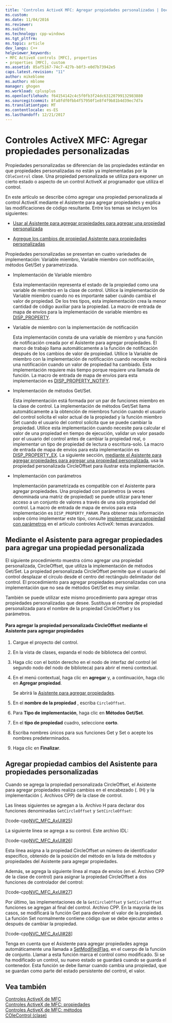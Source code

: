 ```yaml
---
title: 'Controles ActiveX MFC: Agregar propiedades personalizadas | Documentos de Microsoft'
ms.custom: 
ms.date: 11/04/2016
ms.reviewer: 
ms.suite: 
ms.technology: cpp-windows
ms.tgt_pltfrm: 
ms.topic: article
dev_langs: C++
helpviewer_keywords:
- MFC ActiveX controls [MFC], properties
- properties [MFC], custom
ms.assetid: 85af5167-74c7-427b-b8f3-e0d7b73942e5
caps.latest.revision: "11"
author: mikeblome
ms.author: mblome
manager: ghogen
ms.workload: cplusplus
ms.openlocfilehash: f64154142c4c5f0fb3f24dc63120799132983880
ms.sourcegitcommit: 8fa8fdf0fbb4f57950f1e8f4f9b81b4d39ec7d7a
ms.translationtype: MT
ms.contentlocale: es-ES
ms.lasthandoff: 12/21/2017
---
```

# <a name="mfc-activex-controls-adding-custom-properties"></a>Controles ActiveX MFC: Agregar propiedades personalizadas
Propiedades personalizadas se diferencian de las propiedades estándar en que propiedades personalizadas no están ya implementadas por la `COleControl` clase. Una propiedad personalizada se utiliza para exponer un cierto estado o aspecto de un control ActiveX al programador que utiliza el control.  
  
 En este artículo se describe cómo agregar una propiedad personalizada al control ActiveX mediante el Asistente para agregar propiedades y explica las modificaciones de código resultante. Entre los temas se incluyen los siguientes:  
  
-   [Usar al Asistente para agregar propiedades para agregar una propiedad personalizada](#_core_using_classwizard_to_add_a_custom_property)  
  
-   [Agregue los cambios de propiedad Asistente para propiedades personalizadas](#_core_classwizard_changes_for_custom_properties)  
  
 Propiedades personalizadas se presentan en cuatro variedades de implementación: Variable miembro, Variable miembro con notificación, métodos Get/Set y parametrizada.  
  
-   Implementación de Variable miembro  
  
     Esta implementación representa el estado de la propiedad como una variable de miembro en la clase de control. Utilice la implementación de Variable miembro cuando no es importante saber cuándo cambia el valor de propiedad. De los tres tipos, esta implementación crea la menor cantidad de código auxiliar para la propiedad. La macro de entrada de mapa de envíos para la implementación de variable miembro es [DISP_PROPERTY](../mfc/reference/dispatch-maps.md#disp_property).  
  
-   Variable de miembro con la implementación de notificación  
  
     Esta implementación consta de una variable de miembro y una función de notificación creada por el Asistente para agregar propiedades. El marco de trabajo llama automáticamente a la función de notificación después de los cambios de valor de propiedad. Utilice la Variable de miembro con la implementación de notificación cuando necesite recibirá una notificación cuando un valor de propiedad ha cambiado. Esta implementación requiere más tiempo porque requiere una llamada de función. La macro de entrada de mapa de envíos para esta implementación es [DISP_PROPERTY_NOTIFY](../mfc/reference/dispatch-maps.md#disp_property_notify).  
  
-   Implementación de métodos Get/Set.  
  
     Esta implementación está formada por un par de funciones miembro en la clase de control. La implementación de métodos Get/Set llama automáticamente a la obtención de miembros función cuando el usuario del control solicita el valor actual de la propiedad y la función miembro Set cuando el usuario del control solicita que se puede cambiar la propiedad. Utilice esta implementación cuando necesite para calcular el valor de una propiedad en tiempo de ejecución, validar un valor pasado por el usuario del control antes de cambiar la propiedad real, o implementar un tipo de propiedad de lectura o escritura-solo. La macro de entrada de mapa de envíos para esta implementación es [DISP_PROPERTY_EX](../mfc/reference/dispatch-maps.md#disp_property_ex). La siguiente sección, [mediante el Asistente para agregar propiedades para agregar una propiedad personalizada](#_core_using_classwizard_to_add_a_custom_property), usa la propiedad personalizada CircleOffset para ilustrar esta implementación.  
  
-   Implementación con parámetros  
  
     Implementación parametrizada es compatible con el Asistente para agregar propiedades. Una propiedad con parámetros (a veces denominada una matriz de propiedad) se puede utilizar para tener acceso a un conjunto de valores a través de una sola propiedad del control. La macro de entrada de mapa de envíos para esta implementación es `DISP_PROPERTY_PARAM`. Para obtener más información sobre cómo implementar este tipo, consulte [implementar una propiedad con parámetros](../mfc/mfc-activex-controls-advanced-topics.md) en el artículo controles ActiveX: temas avanzados.  
  
##  <a name="_core_using_classwizard_to_add_a_custom_property"></a>Mediante el Asistente para agregar propiedades para agregar una propiedad personalizada  
 El siguiente procedimiento muestra cómo agregar una propiedad personalizada, CircleOffset, que utiliza la implementación de métodos Get/Set. La propiedad personalizada CircleOffset permite que el usuario del control desplazar el círculo desde el centro del rectángulo delimitador del control. El procedimiento para agregar propiedades personalizadas con una implementación que no sea de métodos Get/Set es muy similar.  
  
 También se puede utilizar este mismo procedimiento para agregar otras propiedades personalizadas que desee. Sustituya el nombre de propiedad personalizada para el nombre de la propiedad CircleOffset y los parámetros.  
  
#### <a name="to-add-the-circleoffset-custom-property-using-the-add-property-wizard"></a>Para agregar la propiedad personalizada CircleOffset mediante el Asistente para agregar propiedades  
  
1.  Cargue el proyecto del control.  
  
2.  En la vista de clases, expanda el nodo de biblioteca del control.  
  
3.  Haga clic con el botón derecho en el nodo de interfaz del control (el segundo nodo del nodo de biblioteca) para abrir el menú contextual.  
  
4.  En el menú contextual, haga clic en **agregar** y, a continuación, haga clic en **Agregar propiedad**.  
  
     Se abrirá la [Asistente para agregar propiedades](../ide/names-add-property-wizard.md).  
  
5.  En el **nombre de la propiedad** , escriba `CircleOffset`.  
  
6.  Para **Tipo de implementación**, haga clic en **Métodos Get/Set**.  
  
7.  En el **tipo de propiedad** cuadro, seleccione **corto**.  
  
8.  Escriba nombres únicos para sus funciones Get y Set o acepte los nombres predeterminados.  
  
9. Haga clic en **Finalizar**.  
  
##  <a name="_core_classwizard_changes_for_custom_properties"></a>Agregar propiedad cambios del Asistente para propiedades personalizadas  
 Cuando se agrega la propiedad personalizada CircleOffset, el Asistente para agregar propiedades realiza cambios en el encabezado (. (H) y la implementación (. Archivos CPP) de la clase de control.  
  
 Las líneas siguientes se agregan a la. Archivo H para declarar dos funciones denominadas `GetCircleOffset` y `SetCircleOffset`:  
  
 [!code-cpp[NVC_MFC_AxUI#25](../mfc/codesnippet/cpp/mfc-activex-controls-adding-custom-properties_1.h)]  
  
 La siguiente línea se agrega a su control. Este archivo IDL:  
  
 [!code-cpp[NVC_MFC_AxUI#26](../mfc/codesnippet/cpp/mfc-activex-controls-adding-custom-properties_2.idl)]  
  
 Esta línea asigna a la propiedad CircleOffset un número de identificador específico, obtenido de la posición del método en la lista de métodos y propiedades del Asistente para agregar propiedades.  
  
 Además, se agrega la siguiente línea al mapa de envíos (en el. Archivo CPP de la clase de control) para asignar la propiedad CircleOffset a dos funciones de controlador del control:  
  
 [!code-cpp[NVC_MFC_AxUI#27](../mfc/codesnippet/cpp/mfc-activex-controls-adding-custom-properties_3.cpp)]  
  
 Por último, las implementaciones de la `GetCircleOffset` y `SetCircleOffset` funciones se agregan al final del control. Archivo CPP. En la mayoría de los casos, se modificará la función Get para devolver el valor de la propiedad. La función Set normalmente contiene código que se debe ejecutar antes o después de cambiar la propiedad.  
  
 [!code-cpp[NVC_MFC_AxUI#28](../mfc/codesnippet/cpp/mfc-activex-controls-adding-custom-properties_4.cpp)]  
  
 Tenga en cuenta que el Asistente para agregar propiedades agrega automáticamente una llamada a [SetModifiedFlag](../mfc/reference/colecontrol-class.md#setmodifiedflag), en el cuerpo de la función de conjunto. Llamar a esta función marca el control como modificado. Si se ha modificado un control, su nuevo estado se guardará cuando se guarda el contenedor. Esta función se debe llamar cuando cambia una propiedad, que se guardan como parte del estado persistente del control, el valor.  
  
## <a name="see-also"></a>Vea también  
 [Controles ActiveX de MFC](../mfc/mfc-activex-controls.md)   
 [Controles ActiveX de MFC: propiedades](../mfc/mfc-activex-controls-properties.md)   
 [Controles ActiveX de MFC: métodos](../mfc/mfc-activex-controls-methods.md)   
 [COleControl (clase)](../mfc/reference/colecontrol-class.md)
